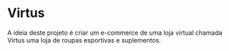 # Virtus
A ideia deste projeto é criar um e-commerce de uma loja virtual chamada Virtus uma loja de roupas esportivas e suplementos.

